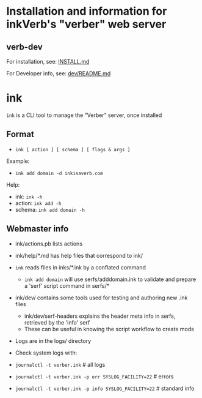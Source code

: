 # Installation and information for inkVerb's "verber" web server
## verb-dev

For installation, see: [INSTALL.md](https://github.com/inkVerb/verb-dev/blob/master/INSTALL.md)

For Developer info, see: [dev/README.md](https://github.com/inkVerb/verb/blob/main/dev/README.md)

# ink
`ink` is a CLI tool to manage the "Verber" server, once installed

## Format

- `ink [ action ] [ schema ] [ flags & args ]`

Example:

- `ink add domain -d inkisaverb.com`

Help:

- ink: `ink -h`
- action: `ink add -h`
- schema: `ink add domain -h`

## Webmaster info
- ink/actions.pb lists actions
- ink/help/*.md has help files that correspond to ink/
- `ink` reads files in inks/*.ink by a conflated command
  - `ink add domain` will use serfs/adddomain.ink to validate and prepare a 'serf' script command in serfs/*
- ink/dev/ contains some tools used for testing and authoring new .ink files
  - ink/dev/serf-headers explains the header meta info in serfs, retrieved by the 'info' serf
  - These can be useful in knowing the script workflow to create mods
- Logs are in the logs/ directory
- Check system logs with:

- `journalctl -t verber.ink` # all logs
- `journalctl -t verber.ink -p err SYSLOG_FACILITY=22` # errors
- `journalctl -t verber.ink -p info SYSLOG_FACILITY=22` # standard info
